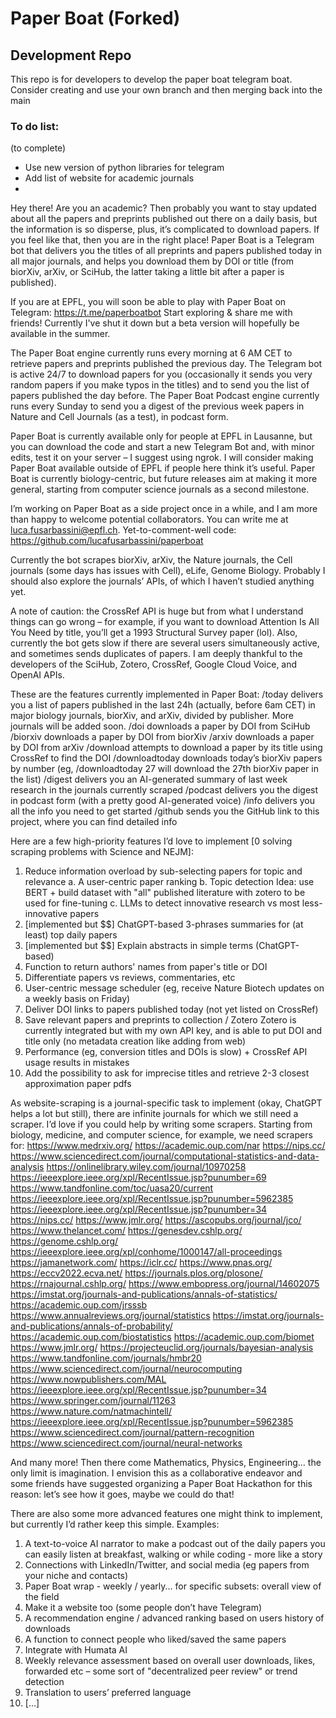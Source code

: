 # Paper Boat (Forked)
## Development Repo
This repo is for developers to develop the paper boat telegram boat.
Consider creating and use your own branch and then merging back into the main


### To do list:
(to complete)
- Use new version of python libraries for telegram
- Add list of website for academic journals
-


Hey there! Are you an academic? Then probably you want to stay updated about all the papers and preprints published out there on a daily basis, but the information is so disperse, plus, it’s complicated to download papers. If you feel like that, then you are in the right place! 
Paper Boat is a Telegram bot that delivers you the titles of all preprints and papers published today in all major journals, and helps you download them by DOI or title (from biorXiv, arXiv, or SciHub, the latter taking a little bit after a paper is published).

If you are at EPFL, you will soon be able to play with Paper Boat on Telegram: https://t.me/paperboatbot Start exploring & share me with friends!
Currently I've shut it down but a beta version will hopefully be available in the summer.

The Paper Boat engine currently runs every morning at 6 AM CET to retrieve papers and preprints published the previous day. The Telegram bot is active 24/7 to download papers for you (occasionally it sends you very random papers if you make typos in the titles) and to send you the list of papers published the day before. The Paper Boat Podcast engine currently runs every Sunday to send you a digest of the previous week papers in Nature and Cell Journals (as a test), in podcast form.

Paper Boat is currently available only for people at EPFL in Lausanne, but you can download the code and start a new Telegram Bot and, with minor edits, test it on your server – I suggest using ngrok. I will consider making Paper Boat available outside of EPFL if people here think it’s useful. Paper Boat is currently biology-centric, but future releases aim at making it more general, starting from computer science journals as a second milestone.

I’m working on Paper Boat as a side project once in a while, and I am more than happy to welcome potential collaborators. You can write me at luca.fusarbassini@epfl.ch. Yet-to-comment-well code: https://github.com/lucafusarbassini/paperboat

Currently the bot scrapes biorXiv, arXiv, the Nature journals, the Cell journals (some days has issues with Cell), eLife, Genome Biology. Probably I should also explore the journals’ APIs, of which I haven’t studied anything yet.

A note of caution: the CrossRef API is huge but from what I understand things can go wrong – for example, if you want to download Attention Is All You Need by title, you’ll get a 1993 Structural Survey paper (lol). Also, currently the bot gets slow if there are several users simultaneously active, and sometimes sends duplicates of papers.
I am deeply thankful to the developers of the SciHub, Zotero, CrossRef, Google Cloud Voice, and OpenAI APIs.

These are the features currently implemented in Paper Boat:
/today delivers you a list of papers published in the last 24h (actually, before 6am CET) in major biology journals, biorXiv, and arXiv, divided by publisher. More journals will be added soon.
/doi downloads a paper by DOI from SciHub
/biorxiv downloads a paper by DOI from biorXiv
/arxiv downloads a paper by DOI from arXiv
/download attempts to download a paper by its title using CrossRef to find the DOI
/downloadtoday downloads today’s biorXiv papers by number (eg, /downloadtoday 27 will download the 27th biorXiv paper in the list)
/digest delivers you an AI-generated summary of last week research in the journals currently scraped
/podcast delivers you the digest in podcast form (with a pretty good AI-generated voice)
/info delivers you all the info you need to get started
/github sends you the GitHub link to this project, where you can find detailed info


Here are a few high-priority features I’d love to implement [0 solving scraping problems with Science and NEJM]:
1.	Reduce information overload by sub-selecting papers for topic and relevance
a.	A user-centric paper ranking
b.	Topic detection
Idea: use BERT + build dataset with "all" published literature with zotero to be used for fine-tuning
c.	LLMs to detect innovative research vs most less-innovative papers
2.	[implemented but $$] ChatGPT-based 3-phrases summaries for (at least) top daily papers 
3.	[implemented but $$] Explain abstracts in simple terms (ChatGPT-based)
4.	Function to return authors' names from paper's title or DOI
5.	Differentiate papers vs reviews, commentaries, etc
6.	User-centric message scheduler (eg, receive Nature Biotech updates on a weekly basis on Friday)
7.	Deliver DOI links to papers published today (not yet listed on CrossRef)
8.	Save relevant papers and preprints to collection / Zotero
Zotero is currently integrated but with my own API key, and is able to put DOI and title only (no metadata creation like adding from web)
9.	Performance (eg, conversion titles and DOIs is slow) + CrossRef API usage results in mistakes
10.	Add the possibility to ask for imprecise titles and retrieve 2-3 closest approximation paper pdfs

As website-scraping is a journal-specific task to implement (okay, ChatGPT helps a lot but still), there are infinite journals for which we still need a scraper. I’d love if you could help by writing some scrapers.
Starting from biology, medicine, and computer science, for example, we need scrapers for:
https://www.medrxiv.org/
https://academic.oup.com/nar
https://nips.cc/
https://www.sciencedirect.com/journal/computational-statistics-and-data-analysis
https://onlinelibrary.wiley.com/journal/10970258
https://ieeexplore.ieee.org/xpl/RecentIssue.jsp?punumber=69
https://www.tandfonline.com/toc/uasa20/current
https://ieeexplore.ieee.org/xpl/RecentIssue.jsp?punumber=5962385
https://ieeexplore.ieee.org/xpl/RecentIssue.jsp?punumber=34
https://nips.cc/
https://www.jmlr.org/
https://ascopubs.org/journal/jco/
https://www.thelancet.com/
https://genesdev.cshlp.org/
https://genome.cshlp.org/
https://ieeexplore.ieee.org/xpl/conhome/1000147/all-proceedings
https://jamanetwork.com/
https://iclr.cc/
https://www.pnas.org/
https://eccv2022.ecva.net/
https://journals.plos.org/plosone/
https://rnajournal.cshlp.org/
https://www.embopress.org/journal/14602075
https://imstat.org/journals-and-publications/annals-of-statistics/
https://academic.oup.com/jrsssb
https://www.annualreviews.org/journal/statistics
https://imstat.org/journals-and-publications/annals-of-probability/
https://academic.oup.com/biostatistics
https://academic.oup.com/biomet
https://www.jmlr.org/
https://projecteuclid.org/journals/bayesian-analysis
https://www.tandfonline.com/journals/hmbr20
https://www.sciencedirect.com/journal/neurocomputing
https://www.nowpublishers.com/MAL
https://ieeexplore.ieee.org/xpl/RecentIssue.jsp?punumber=34
https://www.springer.com/journal/11263
https://www.nature.com/natmachintell/
https://ieeexplore.ieee.org/xpl/RecentIssue.jsp?punumber=5962385
https://www.sciencedirect.com/journal/pattern-recognition
https://www.sciencedirect.com/journal/neural-networks

And many more! Then there come Mathematics, Physics, Engineering… the only limit is imagination. I envision this as a collaborative endeavor and some friends have suggested organizing a Paper Boat Hackathon for this reason: let’s see how it goes, maybe we could do that!

There are also some more advanced features one might think to implement, but currently I’d rather keep this simple. Examples:
1.	A text-to-voice AI narrator to make a podcast out of the daily papers you can easily listen at breakfast, walking or while coding - more like a story
2.	Connections with LinkedIn/Twitter, and social media (eg papers from your niche and contacts)
3.	Paper Boat wrap - weekly / yearly... for specific subsets: overall view of the field
4.	Make it a website too (some people don’t have Telegram)
5.	A recommendation engine / advanced ranking based on users history of downloads
6.	A function to connect people who liked/saved the same papers
7.	Integrate with Humata AI
8.	Weekly relevance assessment based on overall user downloads, likes, forwarded etc – some sort of "decentralized peer review" or trend detection
9.	Translation to users’ preferred language
10.	[…]

